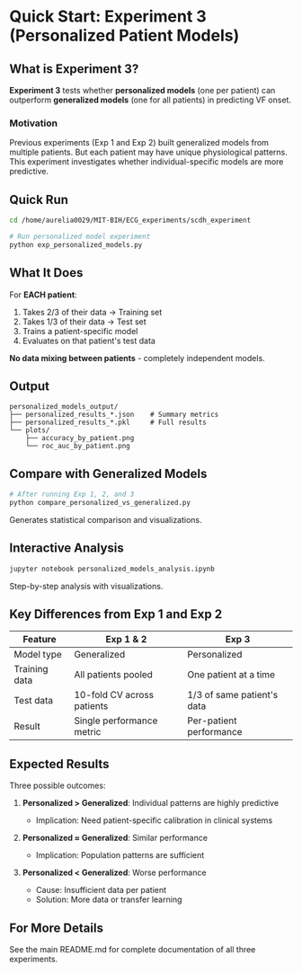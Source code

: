 # Quick Start: Experiment 3 (Personalized Patient Models)

## What is Experiment 3?

**Experiment 3** tests whether **personalized models** (one per patient) can outperform **generalized models** (one for all patients) in predicting VF onset.

### Motivation

Previous experiments (Exp 1 and Exp 2) built generalized models from multiple patients. But each patient may have unique physiological patterns. This experiment investigates whether individual-specific models are more predictive.

## Quick Run

```bash
cd /home/aurelia0029/MIT-BIH/ECG_experiments/scdh_experiment

# Run personalized model experiment
python exp_personalized_models.py
```

## What It Does

For **EACH patient**:
1. Takes 2/3 of their data → Training set
2. Takes 1/3 of their data → Test set
3. Trains a patient-specific model
4. Evaluates on that patient's test data

**No data mixing between patients** - completely independent models.

## Output

```
personalized_models_output/
├── personalized_results_*.json    # Summary metrics
├── personalized_results_*.pkl     # Full results
└── plots/
    ├── accuracy_by_patient.png
    └── roc_auc_by_patient.png
```

## Compare with Generalized Models

```bash
# After running Exp 1, 2, and 3
python compare_personalized_vs_generalized.py
```

Generates statistical comparison and visualizations.

## Interactive Analysis

```bash
jupyter notebook personalized_models_analysis.ipynb
```

Step-by-step analysis with visualizations.

## Key Differences from Exp 1 and Exp 2

| Feature | Exp 1 & 2 | Exp 3 |
|---------|-----------|-------|
| Model type | Generalized | Personalized |
| Training data | All patients pooled | One patient at a time |
| Test data | 10-fold CV across patients | 1/3 of same patient's data |
| Result | Single performance metric | Per-patient performance |

## Expected Results

Three possible outcomes:

1. **Personalized > Generalized**: Individual patterns are highly predictive
   - Implication: Need patient-specific calibration in clinical systems

2. **Personalized ≈ Generalized**: Similar performance
   - Implication: Population patterns are sufficient

3. **Personalized < Generalized**: Worse performance
   - Cause: Insufficient data per patient
   - Solution: More data or transfer learning

## For More Details

See the main README.md for complete documentation of all three experiments.

